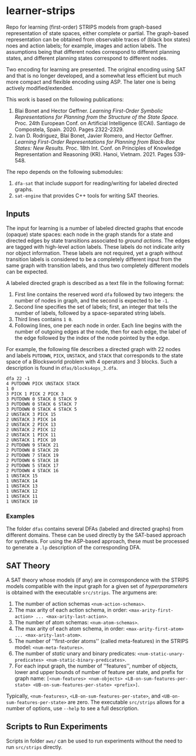 # learner-strips
Repo for learning (first-order) STRIPS models from graph-based representation of state spaces, either complete or partial.
The graph-based representation can be obtained from observable traces of (black box states) noes and
action labels; for example, images and action labels. The assumptions being that different nodes correspond
to different planning states, and different planning states correspond to different nodes.

Two encoding for learning are presented. The original encoding using SAT and that is no longer developed, and
a somewhat less efficient but much more compact and flexible encoding using ASP. The later one is being actively
modified/extended.

This work is based on the following publications:
1. Blai Bonet and Hector Geffner.
*Learning First-Order Symbolic Representations for Planning from the Structure of the State Space.*
Proc. 24th European Conf. on Artificial Intelligence (ECAI). Santiago de Compostela, Spain. 2020. Pages 2322-2329.
2. Ivan D. Rodriguez, Blai Bonet, Javier Romero, and Hector Geffner.
*Learning First-Order Representations for Planning from Black-Box States: New Results.*
Proc. 18th Int. Conf. on Principles of Knowledge Representation and Reasoning (KR). Hanoi, Vietnam. 2021. Pages 539-548.

The repo depends on the following submodules:
1. ``dfa-sat`` that include support for reading/writing for labeled directed graphs.
2. ``sat-engine`` that provides C++ tools for writing SAT theories.

## Inputs

The input for learning is a number of labeled directed graphs that encode (opaque) state spaces: each node in
the graph stands for a state and directed edges by state transitions associated to *ground actions*. The edges
are tagged with high-level action labels. These labels do not indicate arity nor object information. These labels
are not required, yet a graph without transition labels is considered to be a completely different input from 
the same graph with transition labels, and thus two completely different models can be expected.

A labeled directed graph is described as a text file in the following format:
1. First line contains the reserved word ``dfa`` followed by two integers: the number of nodes in graph, and the second is expected to be ``-1``.
2. Second line specifies the set of labels; first, an integer that tells the number of labels, followed by a space-separated string labels.
3. Third lines contains ``1 0``.
4. Following lines, one per each node in order. Each line begins with the number of outgoing edges at the node, then for each edge, the label of the edge followed by the index of the node pointed by the edge.

For example, the following file describes a directed graph with 22 nodes
and labels ``PUTDOWN``, ``PICK``, ``UNSTACK``, and ``STACK`` that corresponds
to the state space of a Blocksworld problem with 4 operators and 3 blocks.
Such a description is found in ```dfas/blocks4ops_3.dfa```.

```
dfa 22 -1
4 PUTDOWN PICK UNSTACK STACK
1 0
3 PICK 1 PICK 2 PICK 3
3 PUTDOWN 0 STACK 8 STACK 9
3 PUTDOWN 0 STACK 6 STACK 7
3 PUTDOWN 0 STACK 4 STACK 5
2 UNSTACK 3 PICK 15
2 UNSTACK 3 PICK 14
2 UNSTACK 2 PICK 13
2 UNSTACK 2 PICK 12
2 UNSTACK 1 PICK 11
2 UNSTACK 1 PICK 10
2 PUTDOWN 9 STACK 21
2 PUTDOWN 8 STACK 20
2 PUTDOWN 7 STACK 19
2 PUTDOWN 6 STACK 18
2 PUTDOWN 5 STACK 17
2 PUTDOWN 4 STACK 16
1 UNSTACK 15
1 UNSTACK 14
1 UNSTACK 13
1 UNSTACK 12
1 UNSTACK 11
1 UNSTACK 10
```

### Examples

The folder ```dfas``` contains several DFAs (labeled and directed graphs) from different domains.
These can be used directly by the SAT-based approach for synthesis. For using the ASP-based approach,
these must be processed to generate a ```.lp``` description of the corresponding DFA.


## SAT Theory

A SAT theory whose models (if any) are in correspondence with the STRIPS models compatible with the input graph for a given set of *hyperparameters*
is obtained with the executable ``src/strips``. The argumens are:

1. The number of action schemas ``<num-action-schemas>``.
2. The max arity of each action schema, in order: ``<max-arity-first-action> ... <max-arity-last-action>``.
3. The number of atom schemas: ``<num-atom-schemas>``.
4. The max arity of each atom schema, in order: ``<max-arity-first-atom> ... <max-arity-last-atom>``.
5. The number of ''first-order atoms'' (called meta-features) in the STRIPS model: ``<num-meta-features>``.
6. The number of *static* unary and binary predicates: ``<num-static-unary-predicates> <num-static-binary-predicates>``.
7. For each input graph, the number of ''features'', number of objects, lower and upper bounds of number of feature per state, and prefix for graph name: ``[<num-features> <num-objects> <LB-on-sum-features-per-state> <UB-on-sum-features-per-state> <prefix>]``.

Typically, ``<num-features>``, ``<LB-on-sum-features-per-state>``, and ``<UB-on-sum-features-per-state>`` are zero.
The executable ``src/strips`` allows for a number of options, use ``--help`` to see a full description.

## Scripts to Run Experiments

Scripts in folder ``aws/`` can be used to run experiments without the need to run ``src/strips`` directly.
